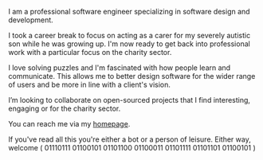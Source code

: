 I am a professional software engineer specializing in software design and development.

I took a career break to focus on acting as a carer for my severely autistic son while he was growing up. I'm now ready to get back into professional work with a particular focus on the charity sector.

I love solving puzzles and I'm fascinated with how people learn and communicate. This allows me to better design software for the wider range of users and be more in line with a client's vision.

I’m looking to collaborate on open-sourced projects that I find interesting, engaging or for the charity sector.

You can reach me via my [homepage](www.jamesmonks.com).

If you've read all this you're either a bot or a person of leisure. Either way, welcome ( 01110111 01100101 01101100 01100011 01101111 01101101 01100101 )

<!---
jamesmonks/jamesmonks is a ✨ special ✨ repository because its `README.md` (this file) appears on your GitHub profile.
You can click the Preview link to take a look at your changes.
--->
